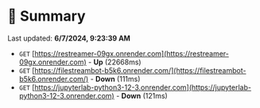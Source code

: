 # 📖 Summary
Last updated: **6/7/2024, 9:23:39 AM**

- `GET` [https://restreamer-09gx.onrender.com](https://restreamer-09gx.onrender.com) - **Up** (22668ms)
- `GET` [https://filestreambot-b5k6.onrender.com/](https://filestreambot-b5k6.onrender.com/) - **Down** (111ms)
- `GET` [https://jupyterlab-python3-12-3.onrender.com](https://jupyterlab-python3-12-3.onrender.com) - **Down** (121ms)
